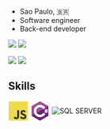 - Sao Paulo,  :brazil:
- Software engineer 
- Back-end developer

<div style="display:inline-block"> 
  <a href="https://github.com/Guilhermessimoes01"></a>
  <img height="140em" src="https://github-readme-stats.vercel.app/api?username=Guilhermessimoes01&show_icons=true&theme=dracula&include_all_commits=true&count_private=true" /> 
  <img height="140em" src="https://github-readme-stats.vercel.app/api/top-langs/?username=Guilhermessimoes01&layout=compact&langs_count=16&theme=dracula" />
</div>

<a href = "https://www.linkedin.com/in/guilherme-simoes-12514b194/" target="_blank"><img src="https://img.shields.io/badge/-LinkedIn-%230077B5?style=for-the-badge&logo=linkedin&logoColor=white" target="_blank"></a>
  <a href="https://www.instagram.com/guilheessimoes/" target="_blank"><img src="https://img.shields.io/badge/-Instagram-%23E4405F?style=for-the-badge&logo=instagram&logoColor=white" target="_blank"></a>

## Skills

<img align="center" alt="Js" heigth="28" width="40" src="https://raw.githubusercontent.com/devicons/devicon/master/icons/javascript/javascript-original.svg"> <img align="center" alt="C#" heigth="30" width="40" src="https://raw.githubusercontent.com/devicons/devicon/master/icons/csharp/csharp-original.svg">
<img align="center" alt="SQL SERVER" heigth="30" width="40" src="https://cdn-icons-png.flaticon.com/512/2772/2772128.png ">
